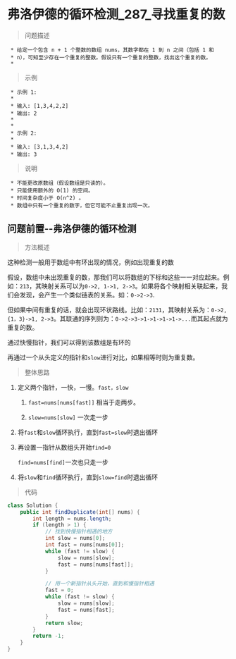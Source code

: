 # 弗洛伊德的循环检测_287_寻找重复的数

>问题描述

```zh-cn
 * 给定一个包含 n + 1 个整数的数组 nums，其数字都在 1 到 n 之间（包括 1 和
 * n），可知至少存在一个重复的整数。假设只有一个重复的整数，找出这个重复的数。
 *
```

>示例

```zh-cn
 * 示例 1:
 *
 * 输入: [1,3,4,2,2]
 * 输出: 2
 *
 *
 * 示例 2:
 *
 * 输入: [3,1,3,4,2]
 * 输出: 3
```

>说明

```zh-cn
 * 不能更改原数组（假设数组是只读的）。
 * 只能使用额外的 O(1) 的空间。
 * 时间复杂度小于 O(n^2) 。
 * 数组中只有一个重复的数字，但它可能不止重复出现一次。
```

## 问题前置--弗洛伊德的循环检测

>方法概述

这种检测一般用于数组中有环出现的情况，例如出现重复的数

假设，数组中未出现重复的数，那我们可以将数组的下标和这些一一对应起来。例如：`213`，其映射关系可以为`0->2, 1->1, 2->3`。如果将各个映射相关联起来，我们会发现，会产生一个类似链表的关系。如：`0->2->3`.

但如果中间有重复的话，就会出现环状路线。比如：`2131`，其映射关系为：`0->2, {1，3}->1, 2->3`。其联通的序列则为：`0->2->3->1->1->1->1->...`而其起点就为重复的数。

通过快慢指针，我们可以得到该数组是有环的

再通过一个从头定义的指针和`slow`进行对比，如果相等时则为重复数。

>整体思路

1. 定义两个指针，一快，一慢。`fast，slow`

    1. `fast=nums[nums[fast]]`  相当于走两步。

    2. `slow=nums[slow]` 一次走一步

2. 将`fast`和`slow`循环执行，直到`fast=slow`时退出循环

3. 再设置一指针从数组头开始`find=0`

    `find=nums[find]`一次也只走一步

4. 将`slow`和`find`循环执行，直到`slow=find`时退出循环

>代码

```java
class Solution {
    public int findDuplicate(int[] nums) {
        int length = nums.length;
        if (length > 1) {
            // 找到快慢指针相遇的地方
            int slow = nums[0];
            int fast = nums[nums[0]];
            while (fast != slow) {
                slow = nums[slow];
                fast = nums[nums[fast]];
            }

            // 用一个新指针从头开始，直到和慢指针相遇
            fast = 0;
            while (fast != slow) {
                slow = nums[slow];
                fast = nums[fast];
            }
            return slow;
        }
        return -1;
    }
}
```

